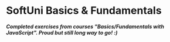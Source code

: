 # SoftUni Basics & Fundamentals

_**Completed exercises from courses "Basics/Fundamentals with JavaScript". Proud but still long way to go! :)**_
